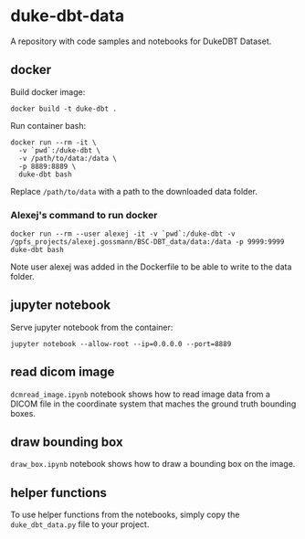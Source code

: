 # duke-dbt-data

A repository with code samples and notebooks for DukeDBT Dataset.

## docker

Build docker image:

```
docker build -t duke-dbt .
```

Run container bash:

```
docker run --rm -it \
  -v `pwd`:/duke-dbt \
  -v /path/to/data:/data \
  -p 8889:8889 \
  duke-dbt bash
```

Replace `/path/to/data` with a path to the downloaded data folder.

### Alexej's command to run docker

```
docker run --rm --user alexej -it -v `pwd`:/duke-dbt -v /gpfs_projects/alexej.gossmann/BSC-DBT_data/data:/data -p 9999:9999 duke-dbt bash
```

Note user alexej was added in the Dockerfile to be able to write to the data folder.

## jupyter notebook

Serve jupyter notebook from the container:

```
jupyter notebook --allow-root --ip=0.0.0.0 --port=8889
```

## read dicom image

`dcmread_image.ipynb` notebook shows how to read image data from a DICOM file in the coordinate system that maches the ground truth bounding boxes.

## draw bounding box

`draw_box.ipynb` notebook shows how to draw a bounding box on the image.

## helper functions

To use helper functions from the notebooks, simply copy the `duke_dbt_data.py` file to your project.
